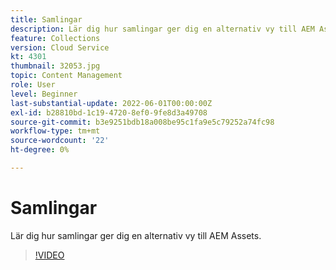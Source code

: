 ```yaml
---
title: Samlingar
description: Lär dig hur samlingar ger dig en alternativ vy till AEM Assets.
feature: Collections
version: Cloud Service
kt: 4301
thumbnail: 32053.jpg
topic: Content Management
role: User
level: Beginner
last-substantial-update: 2022-06-01T00:00:00Z
exl-id: b28810bd-1c19-4720-8ef0-9fe8d3a49708
source-git-commit: b3e9251bdb18a008be95c1fa9e5c79252a74fc98
workflow-type: tm+mt
source-wordcount: '22'
ht-degree: 0%

---
```


# Samlingar

Lär dig hur samlingar ger dig en alternativ vy till AEM Assets.

>[!VIDEO](https://video.tv.adobe.com/v/32053?quality=12&learn=on)
